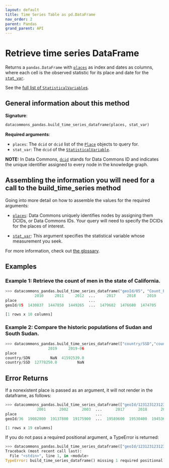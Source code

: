 ```yaml
---
layout: default
title: Time Series Table as pd.DataFrame
nav_order: 2
parent: Pandas
grand_parent: API
---
```


# Retrieve time series DataFrame

Returns a `pandas.DataFrame` with [`places`](https://datacommons.org/browser/Place)
as index and dates as columns, where each cell is the observed statistic for
its place and date for the 
[`stat_var`](https://datacommons.org/browser/StatisticalVariable).

See the [full list of `StatisticalVariable`s](/statistical_variables.html).

## General information about this method

**Signature**: 

```python
datacommons_pandas.build_time_series_dataframe(places, stat_var)
```

**Required arguments**:

* `places`: The `dcid` or `dcid` list of the [`Place`](https://datacommons.org/browser/Place) objects to query for.
* `stat_var`: The `dcid` of the [`StatisticalVariable`](https://datacommons.org/browser/StatisticalVariable).

**NOTE:** In Data Commons, [`dcid`](/glossary.html) stands for Data Commons ID and indicates the unique identifier assigned to every node in the knowledge graph.

## Assembling the information you will need for a call to the build_time_series method

Going into more detail on how to assemble the values for the required arguments:

 - [`places`](/glossary.html): Data Commons uniquely identifies nodes by assigning them DCIDs, or Data Commons IDs. Your query will need to specify the DCIDs for the places of interest.

 - [`stat_var`](/glossary.html): This argument specifies the statistical variable whose measurement you seek.

For more information, check out [the glossary](/glossary.html).

## Examples

### Example 1: Retrieve the count of men in the state of California.

```python
>>> datacommons_pandas.build_time_series_dataframe("geoId/05", "Count_Person_Male")
             2010     2011     2012  ...     2017     2018     2019
place                                ...                           
geoId/05  1430837  1447850  1449265  ...  1479682  1476680  1474705

[1 rows x 10 columns]
```

### Example 2: Compare the historic populations of Sudan and South Sudan.

```python
>>> datacommons_pandas.build_time_series_dataframe(["country/SSD","country/SDN"], "Count_Person")
                   2019     2019-06
place                              
country/SDN         NaN  41592539.0
country/SSD  12778250.0         NaN
```

## Error Returns

If a nonexistent place is passed as an argument, it will not render in the dataframe, as follows:

```python
>>> datacommons_pandas.build_time_series_dataframe(["geoId/123123123123123123","geoId/36"], "Count_Person")
              2001      2002      2003  ...      2017      2018      2019
place                                   ...                              
geoId/36  19082800  19137800  19175900  ...  19589600  19530400  19453600

[1 rows x 19 columns]
```

If you do not pass a required positional argument, a TypeError is returned:

```python
>>> datacommons_pandas.build_time_series_dataframe(["geoId/123123123123123123","geoId/36"])
Traceback (most recent call last):
  File "<stdin>", line 1, in <module>
TypeError: build_time_series_dataframe() missing 1 required positional argument: 'stat_var'
```
